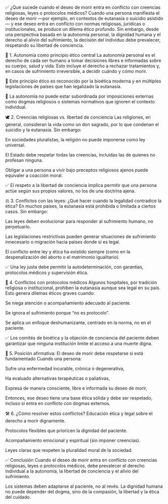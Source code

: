 ✅ ¿Qué sucede cuando el deseo de morir entra en conflicto con creencias religiosas, leyes o protocolos médicos?
Cuando una persona manifiesta el deseo de morir —por ejemplo, en contextos de eutanasia o suicidio asistido— y ese deseo entra en conflicto con normas religiosas, jurídicas o institucionales, se produce un dilema ético profundo. Sin embargo, desde una perspectiva basada en la autonomía personal, la dignidad humana y el derecho al alivio del sufrimiento, la decisión del individuo debe prevalecer, respetando su libertad de conciencia.

🧠 1. Autonomía como principio ético central
La autonomía personal es el derecho de cada ser humano a tomar decisiones libres e informadas sobre su cuerpo, salud y vida. Esto incluye el derecho a rechazar tratamientos y, en casos de sufrimiento irreversible, a decidir cuándo y cómo morir.

🔹 Este principio ético es reconocido por la bioética moderna y en múltiples legislaciones de países que han legalizado la eutanasia.

🔹 La autonomía no puede estar subordinada por imposiciones externas como dogmas religiosos o sistemas normativos que ignoren el contexto individual.

🕊️ 2. Creencias religiosas vs. libertad de conciencia
Las religiones, en general, consideran la vida como un don sagrado, por lo que condenan el suicidio y la eutanasia. Sin embargo:

En sociedades pluralistas, la religión no puede imponerse como ley universal.

El Estado debe respetar todas las creencias, incluidas las de quienes no profesan ninguna.

Obligar a una persona a vivir bajo preceptos religiosos ajenos puede equivaler a coacción moral.

✅ El respeto a la libertad de conciencia implica permitir que una persona actúe según sus propios valores, no los de una doctrina ajena.

⚖️ 3. Conflictos con las leyes: ¿Qué hacer cuando la legalidad contradice la ética?
En muchos países, la eutanasia está prohibida o limitada a ciertos casos. Sin embargo:

Las leyes deben evolucionar para responder al sufrimiento humano, no perpetuarlo.

Las legislaciones restrictivas pueden generar situaciones de sufrimiento innecesario o migración hacia países donde sí es legal.

El conflicto entre ley y ética ha existido siempre (como en la despenalización del aborto o el matrimonio igualitario).

✅ Una ley justa debe permitir la autodeterminación, con garantías, protocolos médicos y supervisión ética.

🏥 4. Conflictos con protocolos médicos
Algunos hospitales, por tradición religiosa o institucional, prohíben la eutanasia aunque sea legal en su país. Esto genera dilemas éticos graves cuando:

Se niega atención o acompañamiento adecuado al paciente.

Se ignora el sufrimiento porque “no es protocolo”.

Se aplica un enfoque deshumanizante, centrado en la norma, no en el paciente.

✅ Los comités de bioética y la objeción de conciencia del paciente deben garantizar que ninguna institución limite el acceso a una muerte digna.

💬 5. Posición afirmativa: El deseo de morir debe respetarse si está fundamentado
Cuando una persona:

Sufre una enfermedad incurable, crónica o degenerativa,

Ha evaluado alternativas terapéuticas o paliativas,

Expresa de manera consciente, libre e informada su deseo de morir,

Entonces, ese deseo tiene una base ética sólida y debe ser respetado, incluso si entra en conflicto con dogmas externos.

🛠️ 6. ¿Cómo resolver estos conflictos?
Educación ética y legal sobre el derecho a morir dignamente.

Protocolos flexibles que prioricen la dignidad del paciente.

Acompañamiento emocional y espiritual (sin imponer creencias).

Leyes claras que respeten la pluralidad moral de la sociedad.

✅ Conclusión
Cuando el deseo de morir entra en conflicto con creencias religiosas, leyes o protocolos médicos, debe prevalecer el derecho individual a la autonomía, la libertad de conciencia y el alivio del sufrimiento.

Los sistemas deben adaptarse al paciente, no al revés. La dignidad humana no puede depender del dogma, sino de la compasión, la libertad y la ética del cuidado.